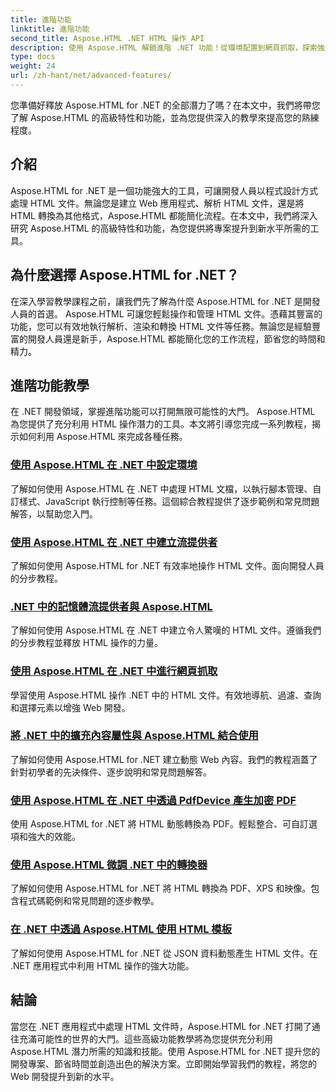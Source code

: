 ```yaml
---
title: 進階功能
linktitle: 進階功能
second_title: Aspose.HTML .NET HTML 操作 API
description: 使用 Aspose.HTML 解鎖進階 .NET 功能！從環境配置到網頁抓取，探索強大的網頁開發的綜合教程。
type: docs
weight: 24
url: /zh-hant/net/advanced-features/
---
```


您準備好釋放 Aspose.HTML for .NET 的全部潛力了嗎？在本文中，我們將帶您了解 Aspose.HTML 的高級特性和功能，並為您提供深入的教學來提高您的熟練程度。

## 介紹

Aspose.HTML for .NET 是一個功能強大的工具，可讓開發人員以程式設計方式處理 HTML 文件。無論您是建立 Web 應用程式、解析 HTML 文件，還是將 HTML 轉換為其他格式，Aspose.HTML 都能簡化流程。在本文中，我們將深入研究 Aspose.HTML 的高級特性和功能，為您提供將專案提升到新水平所需的工具。

## 為什麼選擇 Aspose.HTML for .NET？

在深入學習教學課程之前，讓我們先了解為什麼 Aspose.HTML for .NET 是開發人員的首選。 Aspose.HTML 可讓您輕鬆操作和管理 HTML 文件。憑藉其豐富的功能，您可以有效地執行解析、渲染和轉換 HTML 文件等任務。無論您是經驗豐富的開發人員還是新手，Aspose.HTML 都能簡化您的工作流程，節省您的時間和精力。

## 進階功能教學
在 .NET 開發領域，掌握進階功能可以打開無限可能性的大門。 Aspose.HTML 為您提供了充分利用 HTML 操作潛力的工具。本文將引導您完成一系列教程，揭示如何利用 Aspose.HTML 來完成各種任務。
### [使用 Aspose.HTML 在 .NET 中設定環境](./environment-configuration/)
了解如何使用 Aspose.HTML 在 .NET 中處理 HTML 文檔，以執行腳本管理、自訂樣式、JavaScript 執行控制等任務。這個綜合教程提供了逐步範例和常見問題解答，以幫助您入門。
### [使用 Aspose.HTML 在 .NET 中建立流提供者](./create-stream-provider/)
了解如何使用 Aspose.HTML for .NET 有效率地操作 HTML 文件。面向開發人員的分步教程。
### [.NET 中的記憶體流提供者與 Aspose.HTML](./memory-stream-provider/)
了解如何使用 Aspose.HTML 在 .NET 中建立令人驚嘆的 HTML 文件。遵循我們的分步教程並釋放 HTML 操作的力量。
### [使用 Aspose.HTML 在 .NET 中進行網頁抓取](./web-scraping/)
學習使用 Aspose.HTML 操作 .NET 中的 HTML 文件。有效地導航、過濾、查詢和選擇元素以增強 Web 開發。
### [將 .NET 中的擴充內容屬性與 Aspose.HTML 結合使用](./use-extended-content-property/)
了解如何使用 Aspose.HTML for .NET 建立動態 Web 內容。我們的教程涵蓋了針對初學者的先決條件、逐步說明和常見問題解答。
### [使用 Aspose.HTML 在 .NET 中透過 PdfDevice 產生加密 PDF](./generate-encrypted-pdf-by-pdfdevice/)
使用 Aspose.HTML for .NET 將 HTML 動態轉換為 PDF。輕鬆整合、可自訂選項和強大的效能。
### [使用 Aspose.HTML 微調 .NET 中的轉換器](./fine-tuning-converters/)
了解如何使用 Aspose.HTML for .NET 將 HTML 轉換為 PDF、XPS 和映像。包含程式碼範例和常見問題的逐步教學。
### [在 .NET 中透過 Aspose.HTML 使用 HTML 模板](./using-html-templates/)
了解如何使用 Aspose.HTML for .NET 從 JSON 資料動態產生 HTML 文件。在 .NET 應用程式中利用 HTML 操作的強大功能。


## 結論

當您在 .NET 應用程式中處理 HTML 文件時，Aspose.HTML for .NET 打開了通往充滿可能性的世界的大門。這些高級功能教學將為您提供充分利用 Aspose.HTML 潛力所需的知識和技能。使用 Aspose.HTML for .NET 提升您的開發專案、節省時間並創造出色的解決方案。立即開始學習我們的教程，將您的 Web 開發提升到新的水平。